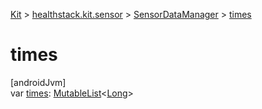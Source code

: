 
[Kit](../../../kit.html) > [healthstack.kit.sensor](../index.html) > [SensorDataManager](index.html) > [times](times.html)



# times



[androidJvm]\
var [times](times.html): [MutableList](https://kotlinlang.org/api/latest/jvm/stdlib/kotlin.collections/-mutable-list/index.html)&lt;[Long](https://kotlinlang.org/api/latest/jvm/stdlib/kotlin/-long/index.html)&gt;




